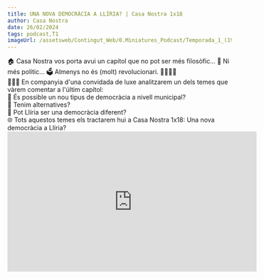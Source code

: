 ```yaml
---
title: UNA NOVA DEMOCRÀCIA A LLÍRIA? | Casa Nostra 1x18
author: Casa Nostra
date: 26/02/2024
tags: podcast,T1
imageUrl: /assetsweb/Contingut_Web/0.Miniatures_Podcast/Temporada_1_(1920x1080)/CASANOSTRA_Capítol18_1920x1080.jpg
---
```


<p>🏠 Casa Nostra vos porta avui un capítol que no pot ser més filosòfic... 🤔 Ni més polític... 🗳️ Almenys no és (molt) revolucionari. ✊🏻✊🏻
<br>👩🏻‍💼 En companyia d&#39;una convidada de luxe analitzarem un dels temes que vàrem comentar a l&#39;últim capítol: 
<br>📌 És possible un nou tipus de democràcia a nivell municipal?
<br>📌 Tenim alternatives? 
<br>📌 Pot Llíria ser una democràcia diferent?
<br>🌐 Tots aquestos temes els tractarem hui a Casa Nostra 1x18: Una nova democràcia a Llíria?

<iframe width="560" height="315" src="https://www.youtube.com/embed/djtjpKQ2BSY?si=3Wjl1KDVoGT0gsTP" title="YouTube video player" frameborder="0" allow="accelerometer; autoplay; clipboard-write; encrypted-media; gyroscope; picture-in-picture; web-share" referrerpolicy="strict-origin-when-cross-origin" allowfullscreen></iframe>
